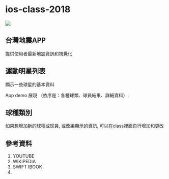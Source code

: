# ios-class-2018
<img src=https://www.ncnu.edu.tw/ncnuweb/units/share/全校共用/web_material/images/banner/banner_2.gif>

## 台灣地震APP
<p>提供使用者最新地震資訊和視覺化</p>






## 運動明星列表
<p>顯示一些球星的基本資料</p>
<p>App demo 展現 （依序是：各種球類、球員結果、詳細資料）:</p>


## 球種類別
<p>如果想增加新的球種或球員, 或改編顯示的資訊, 可以在class裡面自行增加和更改</p>



## 參考資料
<ol>
<li>YOUTUBE</li>
<li>WIKIPEDIA</li>
<li>SWIFT IBOOK<li>
</ol>
